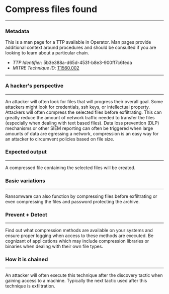 
# Compress files found

---

### Metadata

This is a man page for a TTP available in Operator. Man pages provide additional context around procedures and should be consulted if you are looking to learn about a particular chain.

- *TTP Identifier*: 5b3e388a-d65d-453f-b8e3-900ff7c6feda
- *MITRE Technique ID*: [T1560.002](https://attack.mitre.org/techniques/T1560/002/)

---

### A hacker's perspective

---

An attacker will often look for files that will progress their overall goal. Some attackers might look for credentials, ssh keys, or intellectual property. Attackers will often compress the selected files before exfiltrating. This can greatly
reduce the amount of network traffic needed to transfer the files (especially when dealing with text based files). Data loss prevention (DLP) mechanisms or other SIEM reporting can often be triggered when large amounts of data are egressing a network, compression is an easy way for an attacker to circumvent policies based on file size.

### Expected output

---

A compressed file containing the selected files will be created.

### Basic variations

---

Ransomware can also function by compressing files before exfiltrating or even compressing the files and password protecting the archive.

### Prevent + Detect

---

Find out what compression methods are available on your systems and ensure proper logging when access to these methods are executed. Be cognizant of applications which may include compression libraries or binaries when dealing with their own file types.

### How it is chained

---

An attacker will often execute this technique after the discovery tactic when gaining access to a machine. Typically the next tactic used after this technique is exfiltration. 
